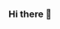 ### Hi there 👋

<!--
**bzy-080408/bzy-080408** is a ✨ _special_ ✨ repository because its `README.md` (this file) appears on your GitHub profile.

Here are some ideas to get you started:

- 🔭 I’m a junior school student from Luoyang Foreign Language School
- 🌱 I’m currently learning OI and linux deploy
- 📫 You can reach me at Bzy080408@outlook.com
- 😄 And bilibili/coolapk: @Qemu安卓
-->

